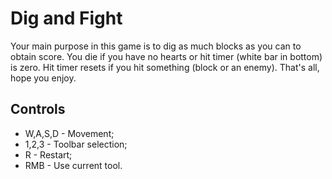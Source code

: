 # Dig and Fight
 
Your main purpose in this game is to dig as much blocks as you can to obtain score. You die if you have no hearts or hit timer (white bar in bottom) is zero. Hit timer resets if you hit something (block or an enemy). That's all, hope you enjoy.

## Controls
* W,A,S,D - Movement;
* 1,2,3 - Toolbar selection;
* R - Restart;
* RMB - Use current tool.
